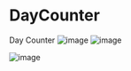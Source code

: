 # DayCounter
 Day Counter
![image](https://user-images.githubusercontent.com/67759970/135554810-f9b94d52-fe06-481f-9b2d-4c4f41e690c9.png)
![image](https://user-images.githubusercontent.com/67759970/135554838-54b5a800-8981-473d-abee-285f6c880e44.png)

![image](https://user-images.githubusercontent.com/67759970/135554852-36c53f1e-be88-4cbd-ac2c-8c3e3bce6433.png)
